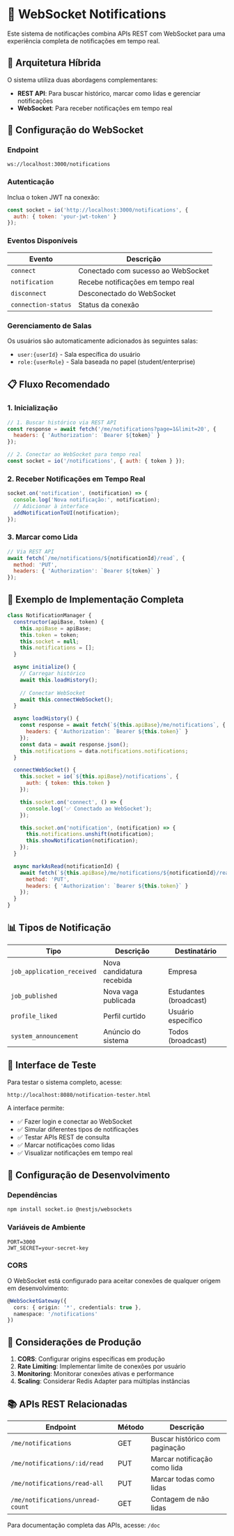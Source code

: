 # 🔔 WebSocket Notifications

Este sistema de notificações combina APIs REST com WebSocket para uma experiência completa de notificações em tempo real.

## 📡 Arquitetura Híbrida

O sistema utiliza duas abordagens complementares:

- **REST API**: Para buscar histórico, marcar como lidas e gerenciar notificações
- **WebSocket**: Para receber notificações em tempo real

## 🚀 Configuração do WebSocket

### Endpoint
```
ws://localhost:3000/notifications
```

### Autenticação
Inclua o token JWT na conexão:

```javascript
const socket = io('http://localhost:3000/notifications', {
  auth: { token: 'your-jwt-token' }
});
```

### Eventos Disponíveis

| Evento | Descrição |
|--------|-----------|
| `connect` | Conectado com sucesso ao WebSocket |
| `notification` | Recebe notificações em tempo real |
| `disconnect` | Desconectado do WebSocket |
| `connection-status` | Status da conexão |

### Gerenciamento de Salas

Os usuários são automaticamente adicionados às seguintes salas:
- `user:{userId}` - Sala específica do usuário
- `role:{userRole}` - Sala baseada no papel (student/enterprise)

## 📋 Fluxo Recomendado

### 1. Inicialização
```javascript
// 1. Buscar histórico via REST API
const response = await fetch('/me/notifications?page=1&limit=20', {
  headers: { 'Authorization': `Bearer ${token}` }
});

// 2. Conectar ao WebSocket para tempo real
const socket = io('/notifications', { auth: { token } });
```

### 2. Receber Notificações em Tempo Real
```javascript
socket.on('notification', (notification) => {
  console.log('Nova notificação:', notification);
  // Adicionar à interface
  addNotificationToUI(notification);
});
```

### 3. Marcar como Lida
```javascript
// Via REST API
await fetch(`/me/notifications/${notificationId}/read`, {
  method: 'PUT',
  headers: { 'Authorization': `Bearer ${token}` }
});
```

## 🔌 Exemplo de Implementação Completa

```javascript
class NotificationManager {
  constructor(apiBase, token) {
    this.apiBase = apiBase;
    this.token = token;
    this.socket = null;
    this.notifications = [];
  }

  async initialize() {
    // Carregar histórico
    await this.loadHistory();
    
    // Conectar WebSocket
    await this.connectWebSocket();
  }

  async loadHistory() {
    const response = await fetch(`${this.apiBase}/me/notifications`, {
      headers: { 'Authorization': `Bearer ${this.token}` }
    });
    const data = await response.json();
    this.notifications = data.notifications.notifications;
  }

  connectWebSocket() {
    this.socket = io(`${this.apiBase}/notifications`, {
      auth: { token: this.token }
    });

    this.socket.on('connect', () => {
      console.log('✅ Conectado ao WebSocket');
    });

    this.socket.on('notification', (notification) => {
      this.notifications.unshift(notification);
      this.showNotification(notification);
    });
  }

  async markAsRead(notificationId) {
    await fetch(`${this.apiBase}/me/notifications/${notificationId}/read`, {
      method: 'PUT',
      headers: { 'Authorization': `Bearer ${this.token}` }
    });
  }
}
```

## 📊 Tipos de Notificação

| Tipo | Descrição | Destinatário |
|------|-----------|--------------|
| `job_application_received` | Nova candidatura recebida | Empresa |
| `job_published` | Nova vaga publicada | Estudantes (broadcast) |
| `profile_liked` | Perfil curtido | Usuário específico |
| `system_announcement` | Anúncio do sistema | Todos (broadcast) |

## 🧪 Interface de Teste

Para testar o sistema completo, acesse:
```
http://localhost:8080/notification-tester.html
```

A interface permite:
- ✅ Fazer login e conectar ao WebSocket
- ✅ Simular diferentes tipos de notificações
- ✅ Testar APIs REST de consulta
- ✅ Marcar notificações como lidas
- ✅ Visualizar notificações em tempo real

## 🔧 Configuração de Desenvolvimento

### Dependências
```bash
npm install socket.io @nestjs/websockets
```

### Variáveis de Ambiente
```env
PORT=3000
JWT_SECRET=your-secret-key
```

### CORS
O WebSocket está configurado para aceitar conexões de qualquer origem em desenvolvimento:
```typescript
@WebSocketGateway({
  cors: { origin: '*', credentials: true },
  namespace: '/notifications'
})
```

## 🚨 Considerações de Produção

1. **CORS**: Configurar origins específicas em produção
2. **Rate Limiting**: Implementar limite de conexões por usuário
3. **Monitoring**: Monitorar conexões ativas e performance
4. **Scaling**: Considerar Redis Adapter para múltiplas instâncias

## 📚 APIs REST Relacionadas

| Endpoint | Método | Descrição |
|----------|--------|-----------|
| `/me/notifications` | GET | Buscar histórico com paginação |
| `/me/notifications/:id/read` | PUT | Marcar notificação como lida |
| `/me/notifications/read-all` | PUT | Marcar todas como lidas |
| `/me/notifications/unread-count` | GET | Contagem de não lidas |

Para documentação completa das APIs, acesse: `/doc`